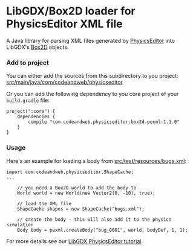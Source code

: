 # LibGDX/Box2D loader for PhysicsEditor XML file

A Java library for parsing XML files generated by
[PhysicsEditor](https://www.codeandweb.com/physicseditor) into LibGDX's
[Box2D](http://libgdx.badlogicgames.com/nightlies/docs/api/com/badlogic/gdx/physics/box2d/package-summary.html) objects.


### Add to project

You can either add the sources from this subdirectory to you project: [src/main/java/com/codeandweb/physicseditor](src/main/java/com/codeandweb/physicseditor)

Or you can add the following dependency to you core project of your ```build.gradle``` file:

	project(":core") {
		dependencies {
			compile "com.codeandweb.physicseditor:box2d-pexml:1.1.0"
		}
	}


### Usage

Here's an example for loading a body from
[src/test/resources/bugs.xml](src/test/resources/bugs.xml):

	import com.codeandweb.physicseditor.ShapeCache;
	...

		// you need a Box2D world to add the body to
		World world = new World(new Vector2(0, -10), true);
	
		// load the XML file
		ShapeCache shapes = new ShapeCache("bugs.xml");
	
		// create the body - this will also add it to the physics simulation
		Body body = pexml.createBody("bug_0001", world, bodyDef, 1, 1);
		

For more details see our [LibGDX PhysicsEditor tutorial](https://www.codeandweb.com/texturepacker/tutorials/libgdx-physics).

